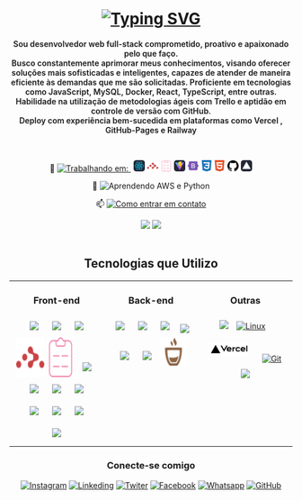 <br>
<h1 align="center" >
<a href="https://git.io/typing-svg"><img src="https://readme-typing-svg.herokuapp.com?font=Roboto&weight=700&size=30&duration=4000&pause=1000&color=FFFFFF&background=FFFFFF00&center=true&vCenter=true&random=false&width=800&lines=Seja+bem+vindo+ao+meu+Perfil.👋🏽;Sou+Anthony%2C+prazer+em+conhece-lo.🤝🏽" alt="Typing SVG" /></a>

</h1>

<!-- <img align="right" src="https://visitor-badge.laobi.icu/badge?page_id=anthony-steffen.anthony-steffen" alt="visitor badge"/>
<h1 align="center"> -->

<p align="center" style="font-weight: 600"> Sou desenvolvedor web full-stack comprometido, proativo e apaixonado pelo que faço.<br>
Busco constantemente aprimorar meus conhecimentos, visando oferecer soluções mais sofisticadas e inteligentes, capazes de atender de maneira eficiente às demandas que me são solicitadas.
Proficiente em tecnologias como JavaScript, MySQL, Docker, React, TypeScript, entre outras. <br>
Habilidade na utilização de metodologias ágeis com Trello e aptidão em controle de versão com GitHub.<br>
Deploy com experiência bem-sucedida em plataformas como Vercel , GitHub-Pages e Railway
</p>
<br>

<div align="center">

🔭 <a href= "https://github.com/anthony-steffen/my-finance-app" style="margin-right:5px">
<img src= "https://img.shields.io/badge/Atualmente%20desenvolvendo:-My%20Finance%20App-blue?style=flat&logo=react&logoColor=white&color=cyan" alt="Trabalhando em:">
</a>
<img src="https://raw.githubusercontent.com/anthony-steffen/anthony-steffen/d903bb1542e759c5eb4dd81f3a92b0d95852fcbc/assets/React-Dark.svg" alt="React" width="20" height="20"/>
<img src="https://raw.githubusercontent.com/anthony-steffen/anthony-steffen/bc753791c753ee52838ea7cc59e648bcf3b22ac3/assets/reactrouter-color.svg" alt="React-Router" width="20" height="20"/>
<img src="https://raw.githubusercontent.com/anthony-steffen/anthony-steffen/9c23fc27a580485c72bb58c5d957ff02a716c8e4/assets/reacthookform-color.svg" alt="React-Form" width="20" height="20"/>
<img src="https://raw.githubusercontent.com/anthony-steffen/anthony-steffen/9c23fc27a580485c72bb58c5d957ff02a716c8e4/assets/Vite-Dark.svg" alt="Vite" width="20" height="20"/>
<img src="https://raw.githubusercontent.com/anthony-steffen/anthony-steffen/9c23fc27a580485c72bb58c5d957ff02a716c8e4/assets/bootstrap-color.svg" alt="bootstrap" width="20" height="20"/>
<img src="https://raw.githubusercontent.com/anthony-steffen/anthony-steffen/9c23fc27a580485c72bb58c5d957ff02a716c8e4/assets/css3-color.svg" alt="CSS" width="20" height="20"/>
<img src="https://raw.githubusercontent.com/anthony-steffen/anthony-steffen/9c23fc27a580485c72bb58c5d957ff02a716c8e4/assets/html5-color.svg" alt="html5" width="20" height="20"/>
<img src="https://raw.githubusercontent.com/anthony-steffen/anthony-steffen/9c23fc27a580485c72bb58c5d957ff02a716c8e4/assets/github.svg" alt="github" width="20" height="20"/>
<img src="https://raw.githubusercontent.com/anthony-steffen/anthony-steffen/9c23fc27a580485c72bb58c5d957ff02a716c8e4/assets/Vercel-Dark.svg" alt="github" width="20" height="20"/>

🌱 <img src="https://img.shields.io/badge/Atualmente aprendendo-AWS%20e%20Python-blue?style=flat&logo=amazon-aws&logoColor=white&color=232F3E" alt="Aprendendo AWS e Python">

📫 <a href="mailto:anthony.steffen@outlook.com.br" style="margin: 0px">
<img src="https://img.shields.io/badge/Contato-%20Outlook-blue?style=flat&logo=microsoft-outlook&logoColor=white&color=0078D4" alt="Como entrar em contato">
</a>

</div>

<!-- GITHUB STATUS -->
<div align="center">
  <img height="140em" src="https://github-readme-stats.vercel.app/api?username=anthony-steffen&show_icons=true&theme=dark&include_all_commits=true&count_private=true"/>
  <img height="140em" src="https://github-readme-stats.vercel.app/api/top-langs/?username=anthony-steffen&layout=compact&langs_count=10&theme=dark"/>
</div><br>
<div align="center">
  <h2 align="center"> Tecnologias que Utilizo</h2>

  <table><tr><td valign="top" align="center" width="33%">

### Front-end

<div align="center">
  <img src="https://devicon-website.vercel.app/api/javascript/original.svg"style="margin: 10px ; width:50px"/>
  <img src="https://devicon-website.vercel.app/api/typescript/original.svg"style="margin: 10px ; width:50px"/>
  <img src="https://devicon-website.vercel.app/api/react/original.svg" style="margin: 10px ; width:50px"/>
  <img src="https://raw.githubusercontent.com/anthony-steffen/anthony-steffen/bc753791c753ee52838ea7cc59e648bcf3b22ac3/assets/reactrouter-color.svg" alt="React-Router" width="50" height="70"/>
  <img src="https://raw.githubusercontent.com/anthony-steffen/anthony-steffen/9c23fc27a580485c72bb58c5d957ff02a716c8e4/assets/reacthookform-color.svg" alt="React-Form" width="50" height="70"/>
  <img src="https://devicon-website.vercel.app/api/redux/original.svg" style="margin: 10px ; width:50px"/>
  <img src="https://devicon-website.vercel.app/api/html5/plain-wordmark.svg" style="margin: 10px ; width:50px"/>
  <img src="https://devicon-website.vercel.app/api/css3/plain-wordmark.svg" style="margin: 10px ; width:50px"/>
  <img src="https://devicon-website.vercel.app/api/sass/original.svg" style="margin: 10px ; width:50px"/>
  <img src="https://cdn.jsdelivr.net/gh/devicons/devicon/icons/bootstrap/bootstrap-original.svg" style="width: 60px; margin: 10px"/>
  <img src="https://skillicons.dev/icons?i=github" style="margin: 10px"/>
  <img src="https://skillicons.dev/icons?i=vite" style="margin: 10px"/>
  <img src="https://skillicons.dev/icons?i=jest" style="margin: 10px"/>
</div>

</td><td valign="top" align="center" width="33%">

### Back-end

<div align="center">
  <img src="https://cdn.jsdelivr.net/gh/devicons/devicon/icons/nodejs/nodejs-plain.svg" style="width: 50px ; margin: 10px"/>
  <img src="https://cdn.jsdelivr.net/gh/devicons/devicon/icons/docker/docker-original.svg" style="width: 50px ; margin: 10px"/>
  <img src="https://cdn.jsdelivr.net/gh/devicons/devicon/icons/mysql/mysql-original-wordmark.svg" style="width: 50px ; margin: 10px"/>
  <img src="https://skillicons.dev/icons?i=express"style="margin: 5px"/>
  <img src="https://cdn.jsdelivr.net/gh/devicons/devicon/icons/python/python-original-wordmark.svg" style="width: 50px ; margin: 10px"/>
  <img src="https://cdn.jsdelivr.net/gh/devicons/devicon/icons/mongodb/mongodb-original-wordmark.svg" style="width: 50px ; margin: 10px"/>

<img src="https://raw.githubusercontent.com/anthony-steffen/anthony-steffen/e4ef25bb44b8897ac9f212b70e76e77251c5ed1f/assets/mocha-color.svg" alt="Mocha" width="50" height="50"/>

</div>

</td><td valign="top" align="center" width="33%">

### Outras

<div align="center">
  <img src="https://cdn.jsdelivr.net/gh/devicons/devicon/icons/amazonwebservices/amazonwebservices-plain-wordmark.svg" style="width: 50px"/>
  <a href="https://www.linux.org/"><img style="margin: 10px" src="https://profilinator.rishav.dev/skills-assets/linux-original.svg" alt="Linux" height="50" /></a>
  <img src="https://github.com/anthony-steffen/anthony-steffen/blob/main/assets/Vercel.png?raw=true" style="width: 70px ; margin: 10px">
  <a href="https://github.com/"><img style="margin: 10px" src="https://profilinator.rishav.dev/skills-assets/git-scm-icon.svg" alt="Git" height="50" /></a>
  <img src="https://cdn.jsdelivr.net/gh/devicons/devicon/icons/trello/trello-plain-wordmark.svg" style="width: 80px"/>
</div>
</td></tr></table>
</div>

<div align="center">

### Conecte-se comigo

<div>

[![Instagram](https://img.shields.io/badge/Instagram-E4405F?style=for-the-badge&logo=instagram&logoColor=white)](https://www.instagram.com/_anthony.steffen_)
[![Linkeding](https://img.shields.io/badge/LinkedIn-0077B5?style=for-the-badge&logo=linkedin&logoColor=white)](https://www.linkedin.com/in/anthony-steffen-dev/)
[![Twiter](https://img.shields.io/badge/Twitter-1DA1F2?style=for-the-badge&logo=twitter&logoColor=white)](https://twitter.com/4nth0ny_Steffen)
[![Facebook](https://img.shields.io/badge/Facebook-1877F2?style=for-the-badge&logo=facebook&logoColor=white)](https://www.facebook.com/anthony.steffen/)
[![Whatsapp](https://img.shields.io/badge/Whatsapp-25D366?style=for-the-badge&logo=whatsapp&logoColor=white)](https://api.whatsapp.com/send?phone=5584991423988&text=Ol%C3%A1%2C%20Anthony%20Steffen%20!)
[![GitHub](https://img.shields.io/badge/GitHub-100000?style=for-the-badge&logo=github&logoColor=white)](https://github.com/anthony-steffen)

</div>
